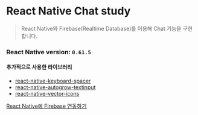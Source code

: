 # React Native Chat study
 > React Native와 Firebase(Realtime Database)를 이용해 Chat 기능을 구현합니다.
 
### React Native version: `0.61.5`

 #### 추가적으로 사용한 라이브러리
 + [react-native-keyboard-spacer](https://www.npmjs.com/package/react-native-keyboard-spacer)
 + [react-native-autogrow-textinput](https://www.npmjs.com/package/react-native-autogrow-textinput)
 + [react-native-vector-icons](https://www.npmjs.com/package/react-native-vector-icons)

[React Native에 Firebase 연동하기](https://rnfirebase.io/)

